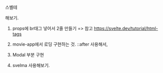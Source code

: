 
스벨테

해보기.

1. props에 br태그 넣어서 2줄 만들기 => 
참고 https://svelte.dev/tutorial/html-tags

2. movie-app에서 로딩 구현하는 것. ::after 사용해서,

3. Modal 부분 구현

4. svelma 사용해보기.
